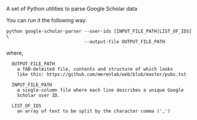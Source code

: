 A set of Python utilities to parse Google Scholar data

You can run it the following way:

```
python google-scholar-parser --user-ids [INPUT_FILE_PATH|LIST_OF_IDS] \
                             --output-file OUTPUT_FILE_PATH
```

where,

```
  OUTPUT_FILE_PATH
    a TAB-delmited file, contents and structure of which looks
    like this: https://github.com/merenlab/web/blob/master/pubs.txt

  INPUT_FILE_PATH
    a single-column file where each line describes a unique Google
    Scholar user ID.

  LIST_OF_IDS
    an array of text to be split by the character comma (',')
```
